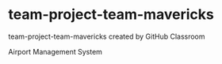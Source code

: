 # team-project-team-mavericks
team-project-team-mavericks created by GitHub Classroom

Airport Management System
